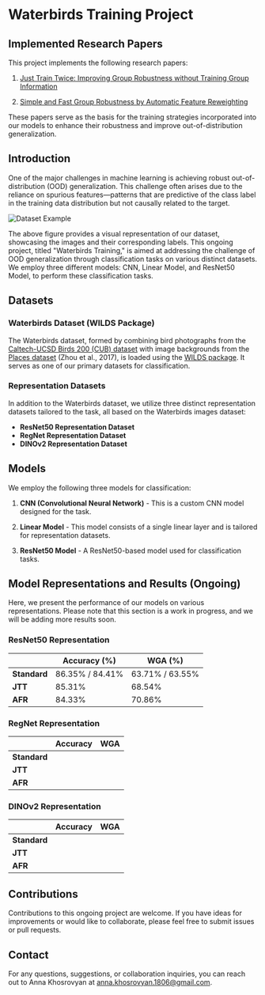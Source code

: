 # Waterbirds Training Project

## Implemented Research Papers

This project implements the following research papers:

1. [Just Train Twice: Improving Group Robustness without Training Group Information](https://arxiv.org/pdf/2107.09044.pdf)

2. [Simple and Fast Group Robustness by Automatic Feature Reweighting](https://arxiv.org/pdf/2306.11074.pdf)

These papers serve as the basis for the training strategies incorporated into our models to enhance their robustness and improve out-of-distribution generalization.

## Introduction

One of the major challenges in machine learning is achieving robust out-of-distribution (OOD) generalization. This challenge often arises due to the reliance on spurious features—patterns that are predictive of the class label in the training data distribution but not causally related to the target.

![Dataset Example](C:/Users/User/Desktop/MyProjects/waterbirds_training/Figure_1.png)

The above figure provides a visual representation of our dataset, showcasing the images and their corresponding labels. This ongoing project, titled "Waterbirds Training," is aimed at addressing the challenge of OOD generalization through classification tasks on various distinct datasets. We employ three different models: CNN, Linear Model, and ResNet50 Model, to perform these classification tasks.

## Datasets

### Waterbirds Dataset (WILDS Package)

The Waterbirds dataset, formed by combining bird photographs from the [Caltech-UCSD Birds 200 (CUB) dataset](http://www.vision.caltech.edu/visipedia/CUB-200.html) with image backgrounds from the [Places dataset](http://places2.csail.mit.edu/download.html) (Zhou et al., 2017), is loaded using the [WILDS package](https://github.com/p-lambda/wilds). It serves as one of our primary datasets for classification.

### Representation Datasets

In addition to the Waterbirds dataset, we utilize three distinct representation datasets tailored to the task, all based on the Waterbirds images dataset:

- **ResNet50 Representation Dataset**
- **RegNet Representation Dataset**
- **DINOv2 Representation Dataset**

## Models

We employ the following three models for classification:

1. **CNN (Convolutional Neural Network)** - This is a custom CNN model designed for the task.

2. **Linear Model** - This model consists of a single linear layer and is tailored for representation datasets.

3. **ResNet50 Model** - A ResNet50-based model used for classification tasks.


## Model Representations and Results (Ongoing)

Here, we present the performance of our models on various representations. Please note that this section is a work in progress, and we will be adding more results soon.

### ResNet50 Representation

|   |Accuracy (%)|WGA (%)|
| --- | --- | --- |
| **Standard** | 86.35% / 84.41% | 63.71% / 63.55% |
| **JTT** | 85.31% | 68.54% |
| **AFR** | 84.33% | 70.86% |

### RegNet Representation

| |Accuracy|WGA|
| --- | --- | --- |
| **Standard** |   |   |
| **JTT** |   |   |
| **AFR** |   |   |

### DINOv2 Representation 

| |Accuracy|WGA|
| --- | --- | --- |
| **Standard** |   |   |
| **JTT** |   |   |
| **AFR** |   |   |


## Contributions

Contributions to this ongoing project are welcome. If you have ideas for improvements or would like to collaborate, please feel free to submit issues or pull requests.

## Contact

For any questions, suggestions, or collaboration inquiries, you can reach out to Anna Khosrovyan at anna.khosrovyan.1806@gmail.com.